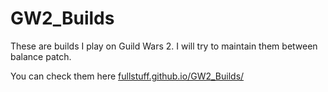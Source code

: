 # GW2_Builds
These are builds I play on Guild Wars 2.
I will try to maintain them between balance patch.

You can check them here [fullstuff.github.io/GW2_Builds/](https://fullstuff.github.io/GW2_Builds/)
